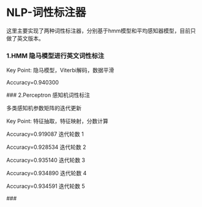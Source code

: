 # NLP-词性标注器
这里主要实现了两种词性标注器，分别基于hmm模型和平均感知器模型，目前只做了英文版本。
### 1.HMM 隐马模型进行英文词性标注
<p>Key Point: 隐马模型，Viterbi解码，数据平滑</p>
<p>Accuracy=0.940300</p>
### 2.Perceptron 感知机词性标注
<p>多类感知机参数矩阵的迭代更新</p>
<p>Key Point: 特征抽取，特征映射，分数计算</p>
<p>Accuracy=0.919087  迭代轮数 1</p>
<p>Accuracy=0.928534  迭代轮数 2</p>
<p>Accuracy=0.935140  迭代轮数 3</p>
<p>Accuracy=0.934890  迭代轮数 4</p>
<p>Accuracy=0.934591  迭代轮数 5</p>
### 
